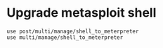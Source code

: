 # Upgrade metasploit shell

```
use post/multi/manage/shell_to_meterpreter
use multi/manage/shell_to_meterpreter
```
